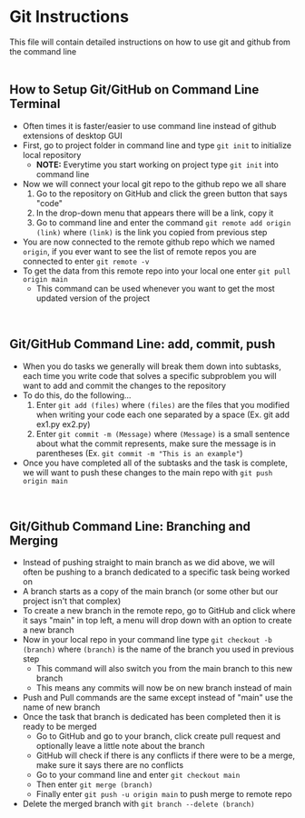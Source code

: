 # Git Instructions
This file will contain detailed instructions on how to use git and github from the command line
<br><br>

## How to Setup Git/GitHub on Command Line Terminal
- Often times it is faster/easier to use command line instead of github extensions of desktop GUI
- First, go to project folder in command line and type `git init` to initialize local repository
    - **NOTE:** Everytime you start working on project type `git init` into command line
- Now we will connect your local git repo to the github repo we all share
    1. Go to the repository on GitHub and click the green button that says "code"
    2. In the drop-down menu that appears there will be a link, copy it
    3. Go to command line and enter the command `git remote add origin (link)` where `(link)` is the link you copied from previous step
- You are now connected to the remote github repo which we named `origin`, if you ever want to see the list of remote repos you are connected to enter `git remote -v`
- To get the data from this remote repo into your local one enter `git pull origin main`
    - This command can be used whenever you want to get the most updated version of the project
<br>

## Git/GitHub Command Line: add, commit, push
- When you do tasks we generally will break them down into subtasks, each time you write code that solves a specific subproblem you will want to add and commit the changes to the repository
- To do this, do the following...
    1. Enter `git add (files)` where `(files)` are the files that you modified when writing your code each one separated by a space (Ex. git add ex1.py ex2.py)
    2. Enter `git commit -m (Message)` where `(Message)` is a small sentence about what the commit represents, make sure the message is in parentheses (Ex. `git commit -m "This is an example"`)
- Once you have completed all of the subtasks and the task is complete, we will want to push these changes to the main repo with `git push origin main`
<br>

## Git/Github Command Line: Branching and Merging
- Instead of pushing straight to main branch as we did above, we will often be pushing to a branch dedicated to a specific task being worked on
- A branch starts as a copy of the main branch (or some other but our project isn't that complex)
- To create a new branch in the remote repo, go to GitHub and click where it says "main" in top left, a menu will drop down with an option to create a new branch
- Now in your local repo in your command line type `git checkout -b (branch)` where `(branch)` is the name of the branch you used in previous step
    - This command will also switch you from the main branch to this new branch
    - This means any commits will now be on new branch instead of main
- Push and Pull commands are the same except instead of "main" use the name of new branch
- Once the task that branch is dedicated has been completed then it is ready to be merged 
    - Go to GitHub and go to your branch, click create pull request and optionally leave a little note about the branch
    - GitHub will check if there is any conflicts if there were to be a merge, make sure it says there are no conflicts
    - Go to your command line and enter `git checkout main`
    - Then enter `git merge (branch)`
    - Finally enter `git push -u origin main` to push merge to remote repo
- Delete the merged branch with `git branch --delete (branch)`